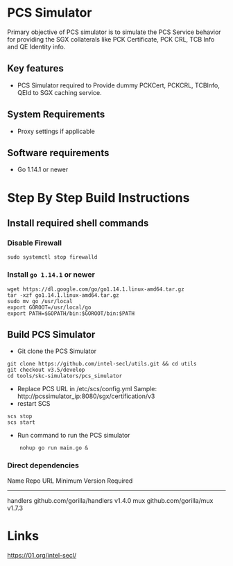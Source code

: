 PCS Simulator
=============

Primary objective of PCS simulator is to simulate the PCS Service behavior for providing the SGX collaterals like PCK Certificate, PCK CRL, TCB Info and QE Identity info.
 

Key features
------------

-   PCS Simulator required to Provide dummy PCKCert, PCKCRL, TCBInfo, QEId to SGX caching service.

System Requirements
-------------------

-   Proxy settings if applicable

Software requirements
---------------------

-   Go 1.14.1 or newer

Step By Step Build Instructions
===============================

Install required shell commands
-------------------------------

### Disable Firewall

``` {.shell}
sudo systemctl stop firewalld

```

### Install `go 1.14.1` or newer


``` {.shell}
wget https://dl.google.com/go/go1.14.1.linux-amd64.tar.gz
tar -xzf go1.14.1.linux-amd64.tar.gz
sudo mv go /usr/local
export GOROOT=/usr/local/go
export PATH=$GOPATH/bin:$GOROOT/bin:$PATH
```

Build PCS Simulator
-------------------

-   Git clone the PCS Simulator

``` {.shell}
git clone https://github.com/intel-secl/utils.git && cd utils
git checkout v3.5/develop
cd tools/skc-simulators/pcs_simulator
```

-   Replace PCS URL in /etc/scs/config.yml Sample: http://pcssimulator_ip:8080/sgx/certification/v3
-   restart SCS

``` {.shell}
scs stop
scs start
```

-   Run command to run the PCS simulator

``` {.shell}
	nohup go run main.go &
```


### Direct dependencies

  Name       Repo URL                            Minimum Version Required
  ---------- ----------------------------- ------------------------------------
  handlers   github.com/gorilla/handlers                  v1.4.0
  mux        github.com/gorilla/mux                       v1.7.3
  

Links
=====

<https://01.org/intel-secl/>

